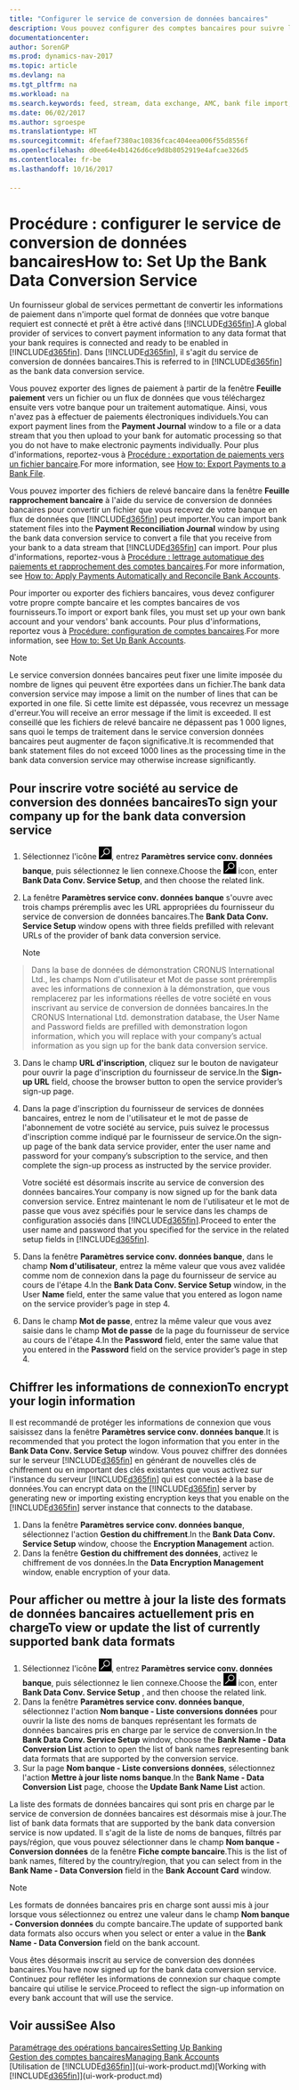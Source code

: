 ```yaml
---
title: "Configurer le service de conversion de données bancaires"
description: Vous pouvez configurer des comptes bancaires pour suivre les transactions et importer ou exporter des flux bancaires.
documentationcenter: 
author: SorenGP
ms.prod: dynamics-nav-2017
ms.topic: article
ms.devlang: na
ms.tgt_pltfrm: na
ms.workload: na
ms.search.keywords: feed, stream, data exchange, AMC, bank file import, bank file export, re-export, bank transfer, AMC, bank data conversion service, funds transfer
ms.date: 06/02/2017
ms.author: sgroespe
ms.translationtype: HT
ms.sourcegitcommit: 4fefaef7380ac10836fcac404eea006f55d8556f
ms.openlocfilehash: d0ee64e4b1426d6ce9d8b8052919e4afcae326d5
ms.contentlocale: fr-be
ms.lasthandoff: 10/16/2017

---
```

# <a name="how-to-set-up-the-bank-data-conversion-service"></a><span data-ttu-id="5a82d-103">Procédure : configurer le service de conversion de données bancaires</span><span class="sxs-lookup"><span data-stu-id="5a82d-103">How to: Set Up the Bank Data Conversion Service</span></span>
<span data-ttu-id="5a82d-104">Un fournisseur global de services permettant de convertir les informations de paiement dans n'importe quel format de données que votre banque requiert est connecté et prêt à être activé dans [!INCLUDE[d365fin](includes/d365fin_md.md)].</span><span class="sxs-lookup"><span data-stu-id="5a82d-104">A global provider of services to convert payment information to any data format that your bank requires is connected and ready to be enabled in [!INCLUDE[d365fin](includes/d365fin_md.md)].</span></span> <span data-ttu-id="5a82d-105">Dans [!INCLUDE[d365fin](includes/d365fin_md.md)], il s'agit du service de conversion de données bancaires.</span><span class="sxs-lookup"><span data-stu-id="5a82d-105">This is referred to in [!INCLUDE[d365fin](includes/d365fin_md.md)] as the bank data conversion service.</span></span>

<span data-ttu-id="5a82d-106">Vous pouvez exporter des lignes de paiement à partir de la fenêtre **Feuille paiement** vers un fichier ou un flux de données que vous téléchargez ensuite vers votre banque pour un traitement automatique. Ainsi, vous n'avez pas à effectuer de paiements électroniques individuels.</span><span class="sxs-lookup"><span data-stu-id="5a82d-106">You can export payment lines from the **Payment Journal** window to a file or a data stream that you then upload to your bank for automatic processing so that you do not have to make electronic payments individually.</span></span> <span data-ttu-id="5a82d-107">Pour plus d'informations, reportez-vous à [Procédure : exportation de paiements vers un fichier bancaire](payables-how-export-payments-bank-file.md).</span><span class="sxs-lookup"><span data-stu-id="5a82d-107">For more information, see [How to: Export Payments to a Bank File](payables-how-export-payments-bank-file.md).</span></span>

<span data-ttu-id="5a82d-108">Vous pouvez importer des fichiers de relevé bancaire dans la fenêtre **Feuille rapprochement bancaire** à l'aide du service de conversion de données bancaires pour convertir un fichier que vous recevez de votre banque en flux de données que [!INCLUDE[d365fin](includes/d365fin_md.md)] peut importer.</span><span class="sxs-lookup"><span data-stu-id="5a82d-108">You can import bank statement files into the **Payment Reconciliation Journal** window by using the bank data conversion service to convert a file that you receive from your bank to a data stream that [!INCLUDE[d365fin](includes/d365fin_md.md)] can import.</span></span> <span data-ttu-id="5a82d-109">Pour plus d'informations, reportez-vous à [Procédure : lettrage automatique des paiements et rapprochement des comptes bancaires](receivables-apply-payments-auto-reconcile-bank-accounts.md).</span><span class="sxs-lookup"><span data-stu-id="5a82d-109">For more information, see [How to: Apply Payments Automatically and Reconcile Bank Accounts](receivables-apply-payments-auto-reconcile-bank-accounts.md).</span></span>

<span data-ttu-id="5a82d-110">Pour importer ou exporter des fichiers bancaires, vous devez configurer votre propre compte bancaire et les comptes bancaires de vos fournisseurs.</span><span class="sxs-lookup"><span data-stu-id="5a82d-110">To import or export bank files, you must set up your own bank account and your vendors' bank accounts.</span></span> <span data-ttu-id="5a82d-111">Pour plus d'informations, reportez vous à [Procédure: configuration de comptes bancaires](bank-how-setup-bank-accounts.md).</span><span class="sxs-lookup"><span data-stu-id="5a82d-111">For more information, see [How to: Set Up Bank Accounts](bank-how-setup-bank-accounts.md).</span></span>

> [!NOTE]  
>   <span data-ttu-id="5a82d-112">Le service conversion données bancaires peut fixer une limite imposée du nombre de lignes qui peuvent être exportées dans un fichier.</span><span class="sxs-lookup"><span data-stu-id="5a82d-112">The bank data conversion service may impose a limit on the number of lines that can be exported in one file.</span></span> <span data-ttu-id="5a82d-113">Si cette limite est dépassée, vous recevrez un message d'erreur.</span><span class="sxs-lookup"><span data-stu-id="5a82d-113">You will receive an error message if the limit is exceeded.</span></span> <span data-ttu-id="5a82d-114">Il est conseillé que les fichiers de relevé bancaire ne dépassent pas 1 000 lignes, sans quoi le temps de traitement dans le service conversion données bancaires peut augmenter de façon significative.</span><span class="sxs-lookup"><span data-stu-id="5a82d-114">It is recommended that bank statement files do not exceed 1000 lines as the processing time in the bank data conversion service may otherwise increase significantly.</span></span>

## <a name="to-sign-your-company-up-for-the-bank-data-conversion-service"></a><span data-ttu-id="5a82d-115">Pour inscrire votre société au service de conversion des données bancaires</span><span class="sxs-lookup"><span data-stu-id="5a82d-115">To sign your company up for the bank data conversion service</span></span>
1. <span data-ttu-id="5a82d-116">Sélectionnez l'icône ![Page ou état pour la recherche](media/ui-search/search_small.png "icône Page ou état pour la recherche"), entrez **Paramètres service conv. données banque**, puis sélectionnez le lien connexe.</span><span class="sxs-lookup"><span data-stu-id="5a82d-116">Choose the ![Search for Page or Report](media/ui-search/search_small.png "Search for Page or Report icon") icon, enter **Bank Data Conv. Service Setup**, and then choose the related link.</span></span>  
2. <span data-ttu-id="5a82d-117">La fenêtre **Paramètres service conv. données banque** s'ouvre avec trois champs préremplis avec les URL appropriées du fournisseur du service de conversion de données bancaires.</span><span class="sxs-lookup"><span data-stu-id="5a82d-117">The **Bank Data Conv. Service Setup** window opens with three fields prefilled with relevant URLs of the provider of bank data conversion service.</span></span>

    > [!NOTE]  
>   <span data-ttu-id="5a82d-118">Dans la base de données de démonstration CRONUS International Ltd., les champs Nom d'utilisateur et Mot de passe sont préremplis avec les informations de connexion à la démonstration, que vous remplacerez par les informations réelles de votre société en vous inscrivant au service de conversion de données bancaires.</span><span class="sxs-lookup"><span data-stu-id="5a82d-118">In the CRONUS International Ltd. demonstration database, the User Name and Password fields are prefilled with demonstration logon information, which you will replace with your company’s actual information as you sign up for the bank data conversion service.</span></span>
3. <span data-ttu-id="5a82d-119">Dans le champ **URL d'inscription**, cliquez sur le bouton de navigateur pour ouvrir la page d'inscription du fournisseur de service.</span><span class="sxs-lookup"><span data-stu-id="5a82d-119">In the **Sign-up URL** field, choose the browser button to open the service provider’s sign-up page.</span></span>  
4. <span data-ttu-id="5a82d-120">Dans la page d'inscription du fournisseur de services de données bancaires, entrez le nom de l'utilisateur et le mot de passe de l'abonnement de votre société au service, puis suivez le processus d'inscription comme indiqué par le fournisseur de service.</span><span class="sxs-lookup"><span data-stu-id="5a82d-120">On the sign-up page of the bank data service provider, enter the user name and password for your company’s subscription to the service, and then complete the sign-up process as instructed by the service provider.</span></span>

    <span data-ttu-id="5a82d-121">Votre société est désormais inscrite au service de conversion des données bancaires.</span><span class="sxs-lookup"><span data-stu-id="5a82d-121">Your company is now signed up for the bank data conversion service.</span></span> <span data-ttu-id="5a82d-122">Entrez maintenant le nom de l'utilisateur et le mot de passe que vous avez spécifiés pour le service dans les champs de configuration associés dans [!INCLUDE[d365fin](includes/d365fin_md.md)].</span><span class="sxs-lookup"><span data-stu-id="5a82d-122">Proceed to enter the user name and password that you specified for the service in the related setup fields in [!INCLUDE[d365fin](includes/d365fin_md.md)].</span></span>
5. <span data-ttu-id="5a82d-123">Dans la fenêtre **Paramètres service conv. données banque**, dans le champ **Nom d'utilisateur**, entrez la même valeur que vous avez validée comme nom de connexion dans la page du fournisseur de service au cours de l'étape 4.</span><span class="sxs-lookup"><span data-stu-id="5a82d-123">In the **Bank Data Conv. Service Setup** window, in the User **Name** field, enter the same value that you entered as logon name on the service provider’s page in step 4.</span></span>
6. <span data-ttu-id="5a82d-124">Dans le champ **Mot de passe**, entrez la même valeur que vous avez saisie dans le champ **Mot de passe** de la page du fournisseur de service au cours de l'étape 4.</span><span class="sxs-lookup"><span data-stu-id="5a82d-124">In the **Password** field, enter the same value that you entered in the **Password** field on the service provider’s page in step 4.</span></span>

## <a name="to-encrypt-your-login-information"></a><span data-ttu-id="5a82d-125">Chiffrer les informations de connexion</span><span class="sxs-lookup"><span data-stu-id="5a82d-125">To encrypt your login information</span></span>
<span data-ttu-id="5a82d-126">Il est recommandé de protéger les informations de connexion que vous saisissez dans la fenêtre **Paramètres service conv. données banque**.</span><span class="sxs-lookup"><span data-stu-id="5a82d-126">It is recommended that you protect the logon information that you enter in the **Bank Data Conv. Service Setup** window.</span></span> <span data-ttu-id="5a82d-127">Vous pouvez chiffrer des données sur le serveur [!INCLUDE[d365fin](includes/d365fin_md.md)] en générant de nouvelles clés de chiffrement ou en important des clés existantes que vous activez sur l'instance du serveur [!INCLUDE[d365fin](includes/d365fin_md.md)] qui est connectée à la base de données.</span><span class="sxs-lookup"><span data-stu-id="5a82d-127">You can encrypt data on the [!INCLUDE[d365fin](includes/d365fin_md.md)] server by generating new or importing existing encryption keys that you enable on the [!INCLUDE[d365fin](includes/d365fin_md.md)] server instance that connects to the database.</span></span>

1. <span data-ttu-id="5a82d-128">Dans la fenêtre **Paramètres service conv. données banque**, sélectionnez l'action **Gestion du chiffrement**.</span><span class="sxs-lookup"><span data-stu-id="5a82d-128">In the **Bank Data Conv. Service Setup** window, choose the **Encryption Management** action.</span></span>
2. <span data-ttu-id="5a82d-129">Dans la fenêtre **Gestion du chiffrement des données**, activez le chiffrement de vos données.</span><span class="sxs-lookup"><span data-stu-id="5a82d-129">In the **Data Encryption Management** window, enable encryption of your data.</span></span>

## <a name="to-view-or-update-the-list-of-currently-supported-bank-data-formats"></a><span data-ttu-id="5a82d-130">Pour afficher ou mettre à jour la liste des formats de données bancaires actuellement pris en charge</span><span class="sxs-lookup"><span data-stu-id="5a82d-130">To view or update the list of currently supported bank data formats</span></span>
1. <span data-ttu-id="5a82d-131">Sélectionnez l'icône ![Page ou état pour la recherche](media/ui-search/search_small.png "icône Page ou état pour la recherche"), entrez **Paramètres service conv. données banque**, puis sélectionnez le lien connexe.</span><span class="sxs-lookup"><span data-stu-id="5a82d-131">Choose the ![Search for Page or Report](media/ui-search/search_small.png "Search for Page or Report icon") icon, enter **Bank Data Conv. Service Setup** , and then choose the related link.</span></span>
2. <span data-ttu-id="5a82d-132">Dans la fenêtre **Paramètres service conv. données banque**, sélectionnez l'action **Nom banque - Liste conversions données** pour ouvrir la liste des noms de banques représentant les formats de données bancaires pris en charge par le service de conversion.</span><span class="sxs-lookup"><span data-stu-id="5a82d-132">In the **Bank Data Conv. Service Setup** window, choose the **Bank Name - Data Conversion List** action to open the list of bank names representing bank data formats that are supported by the conversion service.</span></span>
3. <span data-ttu-id="5a82d-133">Sur la page **Nom banque - Liste conversions données**, sélectionnez l'action **Mettre à jour liste noms banque**.</span><span class="sxs-lookup"><span data-stu-id="5a82d-133">In the **Bank Name - Data Conversion List** page, choose the **Update Bank Name List** action.</span></span>

<span data-ttu-id="5a82d-134">La liste des formats de données bancaires qui sont pris en charge par le service de conversion de données bancaires est désormais mise à jour.</span><span class="sxs-lookup"><span data-stu-id="5a82d-134">The list of bank data formats that are supported by the bank data conversion service is now updated.</span></span> <span data-ttu-id="5a82d-135">Il s'agit de la liste de noms de banques, filtrés par pays/région, que vous pouvez sélectionner dans le champ **Nom banque - Conversion données** de la fenêtre **Fiche compte bancaire**.</span><span class="sxs-lookup"><span data-stu-id="5a82d-135">This is the list of bank names, filtered by the country/region, that you can select from in the **Bank Name - Data Conversion** field in the **Bank Account Card** window.</span></span>

> [!NOTE]  
>   <span data-ttu-id="5a82d-136">Les formats de données bancaires pris en charge sont aussi mis à jour lorsque vous sélectionnez ou entrez une valeur dans le champ **Nom banque - Conversion données** du compte bancaire.</span><span class="sxs-lookup"><span data-stu-id="5a82d-136">The update of supported bank data formats also occurs when you select or enter a value in the **Bank Name - Data Conversion** field on the bank account.</span></span>

<span data-ttu-id="5a82d-137">Vous êtes désormais inscrit au service de conversion des données bancaires.</span><span class="sxs-lookup"><span data-stu-id="5a82d-137">You have now signed up for the bank data conversion service.</span></span> <span data-ttu-id="5a82d-138">Continuez pour refléter les informations de connexion sur chaque compte bancaire qui utilise le service.</span><span class="sxs-lookup"><span data-stu-id="5a82d-138">Proceed to reflect the sign-up information on every bank account that will use the service.</span></span>

## <a name="see-also"></a><span data-ttu-id="5a82d-139">Voir aussi</span><span class="sxs-lookup"><span data-stu-id="5a82d-139">See Also</span></span>
[<span data-ttu-id="5a82d-140">Paramétrage des opérations bancaires</span><span class="sxs-lookup"><span data-stu-id="5a82d-140">Setting Up Banking</span></span>](bank-setup-banking.md)  
[<span data-ttu-id="5a82d-141">Gestion des comptes bancaires</span><span class="sxs-lookup"><span data-stu-id="5a82d-141">Managing Bank Accounts</span></span>](bank-manage-bank-accounts.md)  
<span data-ttu-id="5a82d-142">[Utilisation de [!INCLUDE[d365fin](includes/d365fin_md.md)]](ui-work-product.md)</span><span class="sxs-lookup"><span data-stu-id="5a82d-142">[Working with [!INCLUDE[d365fin](includes/d365fin_md.md)]](ui-work-product.md)</span></span>

